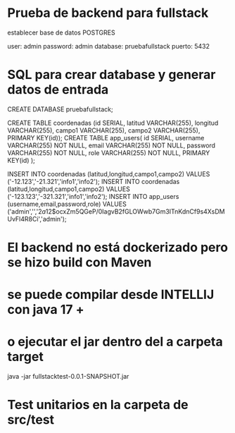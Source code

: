 # Prueba de backend para fullstack


establecer base de datos POSTGRES

user: admin
password: admin
database: pruebafullstack
puerto: 5432


# SQL para crear database y generar datos de entrada

CREATE DATABASE pruebafullstack;

CREATE TABLE coordenadas (id SERIAL, latitud VARCHAR(255), longitud VARCHAR(255), campo1 VARCHAR(255), campo2 VARCHAR(255), PRIMARY KEY(id));
CREATE TABLE app_users(
	id SERIAL,
	username VARCHAR(255) NOT NULL,
	email VARCHAR(255) NOT NULL,
	password VARCHAR(255) NOT NULL,
	role VARCHAR(255) NOT NULL,
	PRIMARY KEY(id)
);

INSERT INTO coordenadas (latitud,longitud,campo1,campo2) VALUES ('-12.123','-21.321','info1','info2');
INSERT INTO coordenadas (latitud,longitud,campo1,campo2) VALUES ('-123.123','-321.321','info1','info2');
INSERT INTO app_users (username,email,password,role) 
VALUES ('admin','','$2a$12$ocxZm5QGeP/0IagvB2fGLOWwb7Gm3ITnKdnCf9s4XsDMUvFl4R8Ci','admin');

# El backend no está dockerizado pero se hizo build con Maven
# se puede compilar desde INTELLIJ con java 17 +
# o ejecutar el jar dentro del a carpeta target

java -jar fullstacktest-0.0.1-SNAPSHOT.jar


# Test unitarios en la carpeta de src/test